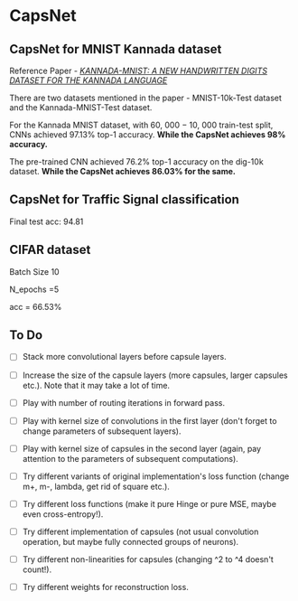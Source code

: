 
# CapsNet
## CapsNet for MNIST Kannada dataset

Reference Paper - *[KANNADA-MNIST: A NEW HANDWRITTEN DIGITS DATASET FOR THE KANNADA LANGUAGE](https://arxiv.org/pdf/1908.01242.pdf)*

There are two datasets mentioned in the paper - MNIST-10k-Test dataset and the Kannada-MNIST-Test dataset.

For the Kannada MNIST dataset, with 60, 000 − 10, 000 train-test split, CNNs achieved 97.13% top-1 accuracy.
**While the CapsNet achieves 98% accuracy.**

The pre-trained CNN achieved 76.2% top-1 accuracy on the dig-10k dataset. **While the CapsNet achieves 86.03% for the same.**

## CapsNet for Traffic Signal classification

Final test acc: 94.81

## CIFAR dataset

Batch Size 10

N_epochs =5

acc = 66.53%

## To Do

- [ ] Stack more convolutional layers before capsule layers.

- [ ] Increase the size of the capsule layers (more capsules, larger capsules etc.). Note that it may take a lot of time.

- [ ] Play with number of routing iterations in forward pass.

- [ ] Play with kernel size of convolutions in the first layer (don't forget to change parameters of subsequent layers).

- [ ] Play with kernel size of capsules in the second layer (again, pay attention to the parameters of subsequent computations).

- [ ] Try different variants of original implementation's loss function (change m+, m-, lambda, get rid of square etc.).

- [ ] Try different loss functions (make it pure Hinge or pure MSE, maybe even cross-entropy!).

- [ ] Try different implementation of capsules (not usual convolution operation, but maybe fully connected groups of neurons).

- [ ] Try different non-linearities for capsules (changing ^2 to ^4 doesn't count!).

- [ ] Try different weights for reconstruction loss.



